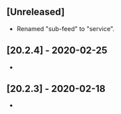 ## [Unreleased]
- Renamed "sub-feed" to "service".

## [20.2.4] - 2020-02-25
-

## [20.2.3] - 2020-02-18
-
